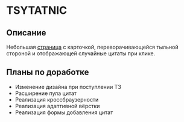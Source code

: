 # TSYTATNIC

## Описание

Небольшая [страница](https://shiny-lodge.github.io/quotewizard/) с карточкой, переворачивающейся тыльной стороной и отображающей случайные цитаты при клике.

## Планы по доработке

- Изменение дизайна при поступлении ТЗ
- Расширение пула цитат
- Реализация кроссбраузерности
- Реализация адаптивной вёрстки
- Реализация формы добавления цитат

